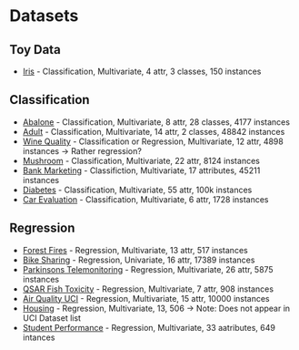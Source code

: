 # Datasets

## Toy Data

- [Iris](https://archive.ics.uci.edu/ml/datasets/Iris) - Classification, Multivariate, 4 attr, 3 classes, 150 instances

## Classification

- [Abalone](https://archive.ics.uci.edu/ml/datasets/Abalone) - Classification, Multivariate, 8 attr, 28 classes, 4177 instances
- [Adult](https://archive.ics.uci.edu/ml/datasets/Adult) - Classification, Multivariate, 14 attr, 2 classes, 48842 instances
- [Wine Quality](https://archive.ics.uci.edu/ml/datasets/Wine+Quality) - Classification or Regression, Multivariate, 12 attr, 4898 instances -> Rather regression?
- [Mushroom](https://archive.ics.uci.edu/ml/datasets/Mushroom) - Classification, Multivariate, 22 attr, 8124 instances
- [Bank Marketing](https://archive.ics.uci.edu/ml/datasets/Bank+Marketing) - Classifiction, Multivariate, 17 attributes, 45211 instances
- [Diabetes](https://archive.ics.uci.edu/ml/datasets/Diabetes+130-US+hospitals+for+years+1999-2008) - Classification, Multivariate, 55 attr, 100k instances
- [Car Evaluation](https://archive.ics.uci.edu/ml/datasets/Car+Evaluation) - Classification, Multivariate, 6 attr, 1728 instances

## Regression

- [Forest Fires](https://archive.ics.uci.edu/ml/datasets/Forest+Fires) - Regression, Multivariate, 13 attr, 517 instances
- [Bike Sharing](https://archive.ics.uci.edu/ml/datasets/Bike+Sharing+Dataset) - Regression, Univariate, 16 attr, 17389 instances
- [Parkinsons Telemonitoring](https://archive.ics.uci.edu/ml/datasets/Parkinsons+Telemonitoring) - Regression, Multivariate, 26 attr, 5875 instances
- [QSAR Fish Toxicity](https://archive.ics.uci.edu/ml/datasets/QSAR+fish+toxicity) - Regression, Multivariate, 7 attr, 908 instances
- [Air Quality UCI](https://archive.ics.uci.edu/ml/datasets/Air+Quality) - Regression, Multivariate, 15 attr, 10000 instances
- [Housing](https://archive.ics.uci.edu/ml/machine-learning-databases/housing/) - Regression, Multivariate, 13, 506 -> Note: Does not appear in UCI Dataset list
- [Student Performance](https://archive.ics.uci.edu/ml/datasets/Student+Performance) - Regression, Multivariate, 33 aatributes, 649 intances

